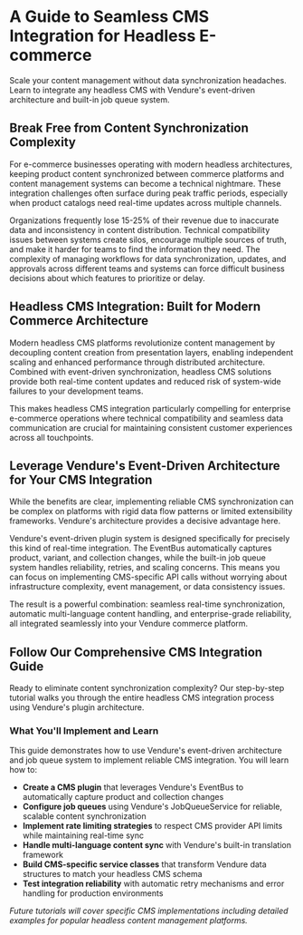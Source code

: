 # A Guide to Seamless CMS Integration for Headless E-commerce

Scale your content management without data synchronization headaches. Learn to integrate any headless CMS with Vendure's event-driven architecture and built-in job queue system.

## Break Free from Content Synchronization Complexity

For e-commerce businesses operating with modern headless architectures, keeping product content synchronized between commerce platforms and content management systems can become a technical nightmare. These integration challenges often surface during peak traffic periods, especially when product catalogs need real-time updates across multiple channels.

Organizations frequently lose 15-25% of their revenue due to inaccurate data and inconsistency in content distribution. Technical compatibility issues between systems create silos, encourage multiple sources of truth, and make it harder for teams to find the information they need. The complexity of managing workflows for data synchronization, updates, and approvals across different teams and systems can force difficult business decisions about which features to prioritize or delay.

## Headless CMS Integration: Built for Modern Commerce Architecture  

Modern headless CMS platforms revolutionize content management by decoupling content creation from presentation layers, enabling independent scaling and enhanced performance through distributed architecture. Combined with event-driven synchronization, headless CMS solutions provide both real-time content updates and reduced risk of system-wide failures to your development teams.

This makes headless CMS integration particularly compelling for enterprise e-commerce operations where technical compatibility and seamless data communication are crucial for maintaining consistent customer experiences across all touchpoints.

## Leverage Vendure's Event-Driven Architecture for Your CMS Integration

While the benefits are clear, implementing reliable CMS synchronization can be complex on platforms with rigid data flow patterns or limited extensibility frameworks. Vendure's architecture provides a decisive advantage here.

Vendure's event-driven plugin system is designed specifically for precisely this kind of real-time integration. The EventBus automatically captures product, variant, and collection changes, while the built-in job queue system handles reliability, retries, and scaling concerns. This means you can focus on implementing CMS-specific API calls without worrying about infrastructure complexity, event management, or data consistency issues.

The result is a powerful combination: seamless real-time synchronization, automatic multi-language content handling, and enterprise-grade reliability, all integrated seamlessly into your Vendure commerce platform.

## Follow Our Comprehensive CMS Integration Guide

Ready to eliminate content synchronization complexity? Our step-by-step tutorial walks you through the entire headless CMS integration process using Vendure's plugin architecture.

### What You'll Implement and Learn

This guide demonstrates how to use Vendure's event-driven architecture and job queue system to implement reliable CMS integration. You will learn how to:

- **Create a CMS plugin** that leverages Vendure's EventBus to automatically capture product and collection changes
- **Configure job queues** using Vendure's JobQueueService for reliable, scalable content synchronization  
- **Implement rate limiting strategies** to respect CMS provider API limits while maintaining real-time sync
- **Handle multi-language content sync** with Vendure's built-in translation framework
- **Build CMS-specific service classes** that transform Vendure data structures to match your headless CMS schema
- **Test integration reliability** with automatic retry mechanisms and error handling for production environments

*Future tutorials will cover specific CMS implementations including detailed examples for popular headless content management platforms.*